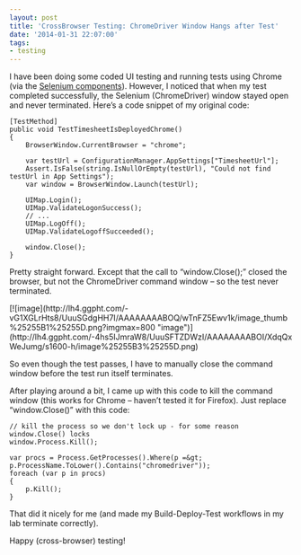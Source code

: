 ```yaml
---
layout: post
title: 'CrossBrowser Testing: ChromeDriver Window Hangs after Test'
date: '2014-01-31 22:07:00'
tags:
- testing
---
```


I have been doing some coded UI testing and running tests using Chrome (via the [Selenium components](http://visualstudiogallery.msdn.microsoft.com/11cfc881-f8c9-4f96-b303-a2780156628d)). However, I noticed that when my test completed successfully, the Selenium (ChromeDriver) window stayed open and never terminated. Here’s a code snippet of my original code:

    [TestMethod]
    public void TestTimesheetIsDeployedChrome()
    {
        BrowserWindow.CurrentBrowser = "chrome";
    
        var testUrl = ConfigurationManager.AppSettings["TimesheetUrl"];
        Assert.IsFalse(string.IsNullOrEmpty(testUrl), "Could not find testUrl in App Settings");
        var window = BrowserWindow.Launch(testUrl);
    
        UIMap.Login();
        UIMap.ValidateLogonSuccess();
        // ...
        UIMap.LogOff();
        UIMap.ValidateLogoffSucceeded();
    
        window.Close();
    }

Pretty straight forward. Except that the call to “window.Close();” closed the browser, but not the ChromeDriver command window – so the test never terminated.

<!--kg-card-begin: html-->[![image](http://lh4.ggpht.com/-vG1XGLrHts8/UuuSGdgHH7I/AAAAAAAABOQ/wTnFZ5Ewv1k/image_thumb%25255B1%25255D.png?imgmax=800 "image")](http://lh4.ggpht.com/-4hs5IJmraW8/UuuSFTZDWzI/AAAAAAAABOI/XdqQxWeJumg/s1600-h/image%25255B3%25255D.png)<!--kg-card-end: html-->

So even though the test passes, I have to manually close the command window before the test run itself terminates.

After playing around a bit, I came up with this code to kill the command window (this works for Chrome – haven’t tested it for Firefox). Just replace “window.Close()” with this code:

    // kill the process so we don't lock up - for some reason window.Close() locks
    window.Process.Kill();
    
    var procs = Process.GetProcesses().Where(p =&gt; p.ProcessName.ToLower().Contains("chromedriver"));
    foreach (var p in procs)
    {
        p.Kill();
    }

That did it nicely for me (and made my Build-Deploy-Test workflows in my lab terminate correctly).

Happy (cross-browser) testing!

